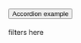 
<div class="usa-accordion accordion">
  <h4 class="usa-accordion__heading">
    <button
      class="usa-accordion__button"
      aria-expanded="false"
      aria-controls="a1"
    >
      Accordion example
    </button>
  </h4>
  <div id="a1" class="usa-accordion__content usa-prose">
    <p>
      filters here
    </p>
  </div>
</div>

